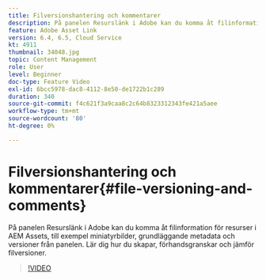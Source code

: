 ```yaml
---
title: Filversionshantering och kommentarer
description: På panelen Resurslänk i Adobe kan du komma åt filinformation för resurser i AEM Assets, till exempel miniatyrbilder, grundläggande metadata och versioner från panelen. Lär dig hur du skapar, förhandsgranskar och jämför filversioner.
feature: Adobe Asset Link
version: 6.4, 6.5, Cloud Service
kt: 4911
thumbnail: 34048.jpg
topic: Content Management
role: User
level: Beginner
doc-type: Feature Video
exl-id: 6bcc5978-dac8-4112-8e50-de1722b1c289
duration: 340
source-git-commit: f4c621f3a9caa8c2c64b8323312343fe421a5aee
workflow-type: tm+mt
source-wordcount: '80'
ht-degree: 0%

---
```


# Filversionshantering och kommentarer{#file-versioning-and-comments}

På panelen Resurslänk i Adobe kan du komma åt filinformation för resurser i AEM Assets, till exempel miniatyrbilder, grundläggande metadata och versioner från panelen. Lär dig hur du skapar, förhandsgranskar och jämför filversioner.

>[!VIDEO](https://video.tv.adobe.com/v/34048?quality=12&learn=on)
